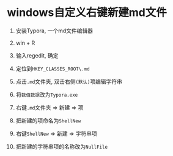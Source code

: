 # windows自定义右键新建md文件

1. 安装Typora, 一个md文件编辑器

2. win + R

3. 输入regedit, 确定

4. 定位到`HKEY_CLASSES_ROOT\.md`

5. 点击`.md`文件夹, 双击右侧`(默认)`项编辑字符串

6. 将`数值数据`改为`Typora.exe`

7. 右键`.md`文件夹 => 新建 => 项

8. 把新建的项命名为`ShellNew`

9. 右键`ShellNew` => 新建 => 字符串项

10. 把新建的字符串项的名称改为`NullFile`

